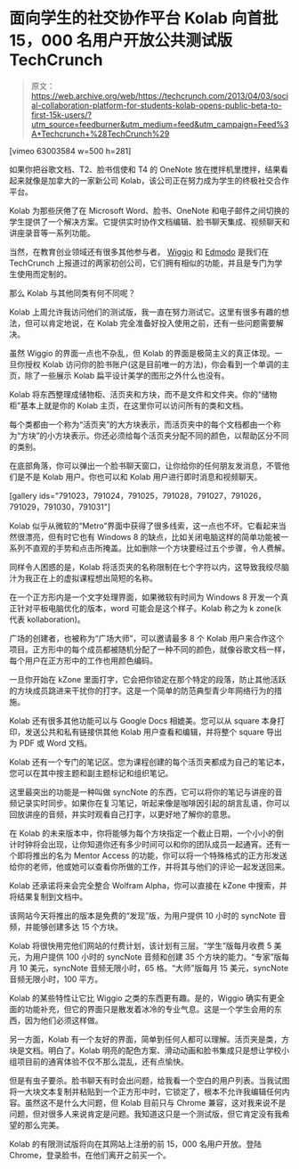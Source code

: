 # 面向学生的社交协作平台 Kolab 向首批 15，000 名用户开放公共测试版 TechCrunch

> 原文：<https://web.archive.org/web/https://techcrunch.com/2013/04/03/social-collaboration-platform-for-students-kolab-opens-public-beta-to-first-15k-users/?utm_source=feedburner&utm_medium=feed&utm_campaign=Feed%3A+Techcrunch+%28TechCrunch%29>

[vimeo 63003584 w=500 h=281]

如果你把谷歌文档、T2、脸书信使和 T4 的 OneNote 放在搅拌机里搅拌，结果看起来就像是加拿大的一家新公司 Kolab，该公司正在努力成为学生的终极社交合作平台。

Kolab 为那些厌倦了在 Microsoft Word、脸书、OneNote 和电子邮件之间切换的学生提供了一个解决方案。它提供实时协作文档编辑、脸书聊天集成、视频聊天和讲座录音等一系列功能。

当然，在教育创业领域还有很多其他参与者。 [Wiggio](https://web.archive.org/web/20221208072736/http://www.crunchbase.com/company/wiggio) 和 [Edmodo](https://web.archive.org/web/20221208072736/http://www.crunchbase.com/company/edmodo) 是我们在 TechCrunch 上报道过的两家初创公司，它们拥有相似的功能，并且是专门为学生使用而定制的。

那么 Kolab 与其他同类有何不同呢？

Kolab 上周允许我访问他们的测试版，我一直在努力测试它。这里有很多有趣的想法，但可以肯定地说，在 Kolab 完全准备好投入使用之前，还有一些问题需要解决。

虽然 Wiggio 的界面一点也不杂乱，但 Kolab 的界面是极简主义的真正体现。一旦你授权 Kolab 访问你的脸书账户(这是目前唯一的方法)，你会看到一个单调的主页，除了一些展示 Kolab 扁平设计美学的图形之外什么也没有。

Kolab 将东西整理成储物柜、活页夹和方块，而不是文件和文件夹。你的“储物柜”基本上就是你的 Kolab 主页，在这里你可以访问所有的类和文档。

每个类都由一个称为“活页夹”的大方块表示，而活页夹中的每个文档都由一个称为“方块”的小方块表示。你还必须给每个活页夹分配不同的颜色，以帮助区分不同的类别。

在底部角落，你可以弹出一个脸书聊天窗口，让你给你的任何朋友发消息，不管他们是不是 Kolab 用户。你也可以和 Kolab 用户进行即时消息和视频聊天。

[gallery ids="791023，791024，791025，791028，791027，791026，791029，791030，791031"]

Kolab 似乎从微软的“Metro”界面中获得了很多线索，这一点也不坏。它看起来当然很漂亮，但有时它也有 Windows 8 的缺点，比如关闭电脑这样的简单功能被一系列不直观的手势和点击所掩盖。比如删除一个方块要经过五个步骤，令人费解。

同样令人困惑的是，Kolab 将活页夹的名称限制在七个字符以内，这导致我绞尽脑汁为我正在上的虚拟课程想出简短的名称。

在一个正方形内是一个文字处理界面，如果微软有时间为 Windows 8 开发一个真正针对平板电脑优化的版本，word 可能会是这个样子。Kolab 称之为 k zone(k 代表 kollaboration)。

广场的创建者，也被称为“广场大师”，可以邀请最多 8 个 Kolab 用户来合作这个项目。正方形中的每个成员都被随机分配了一种不同的颜色，就像谷歌文档一样，每个用户在正方形中的工作也用颜色编码。

一旦你开始在 kZone 里面打字，它会把你锁定在那个特定的段落，防止其他活跃的方块成员跳进来干扰你的打字。这是一个简单的防范典型青少年网络行为的措施。

Kolab 还有很多其他功能可以与 Google Docs 相媲美。您可以从 square 本身打印，发送公共和私有链接供其他 Kolab 用户查看和编辑，并将整个 square 导出为 PDF 或 Word 文档。

Kolab 还有一个专门的笔记区。您为课程创建的每个活页夹都成为自己的笔记本，您可以在其中按主题和副主题标记和组织笔记。

这里最突出的功能是一种叫做 syncNote 的东西，它可以将你的笔记与讲座的音频记录实时同步。如果你在复习笔记，听起来像是咖啡因引起的胡言乱语，你可以回放讲座的音频，并实时观看自己打字，以更好地了解你的意思。

在 Kolab 的未来版本中，你将能够为每个方块指定一个截止日期，一个小小的倒计时钟将会出现，让你知道你还有多少时间可以和你的团队成员一起通宵。还有一个即将推出的名为 Mentor Access 的功能，你可以将一个特殊格式的正方形发送给你的老师，他或她可以查看你所做的工作，并将其与他们的评论一起发送回来。

Kolab 还承诺将来会完全整合 Wolfram Alpha，你可以直接在 kZone 中搜索，并将结果复制到文档中。

该网站今天将推出的版本是免费的“发现”版，为用户提供 10 小时的 syncNote 音频，并能够创建多达 15 个方块。

Kolab 将很快用完他们网站的付费计划，该计划有三层。“学生”版每月收费 5 美元，为用户提供 100 小时的 syncNote 音频和创建 35 个方块的能力。“专家”版每月 10 美元，syncNote 音频无限小时，65 格。“大师”版每月 15 美元，syncNote 音频无限小时，100 平方。

Kolab 的某些特性让它比 Wiggio 之类的东西更有趣。是的，Wiggio 确实有更全面的功能补充，但它的界面只是散发着冰冷的专业气息。这是一个学生会用的东西，因为他们必须这样做。

另一方面，Kolab 有一个友好的界面，简单到任何人都可以理解。活页夹是类，方块是文档。明白了。Kolab 明亮的配色方案、滑动动画和脸书集成只是想让学校小组项目前的通宵体验不仅不那么混乱，还有点愉快。

但是有虫子要杀。脸书聊天有时会出问题，给我看一个空白的用户列表。当我试图将一大块文本复制并粘贴到一个正方形中时，它锁定了，根本不允许我编辑任何内容。虽然这不是什么大问题，但 Kolab 目前只与 Chrome 兼容，这对我来说不是问题，但对很多人来说肯定是问题。我知道这只是一个测试版，但它肯定没有我希望的那么完美。

Kolab 的有限测试版将向在其网站上注册的前 15，000 名用户开放。登陆 Chrome，登录脸书，在他们离开之前买一个。